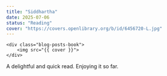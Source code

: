 ```yaml
---
title: "Siddhartha"
date: 2025-07-06
status: "Reading"
cover: "https://covers.openlibrary.org/b/id/6456720-L.jpg"
---
```



	<div class="blog-posts-book">
  		<img src="{{ cover }}">
	</div>

A delightful and quick read. Enjoying it so far.
